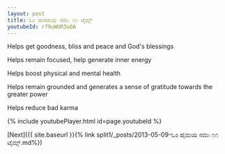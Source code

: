 ```yaml
---
layout: post
title: ಓಂ ವಾಸವಾಯ ನಮಃ ೧೧ ಟೈಮ್ಸ್
youtubeId: r79uWUR3uOA
---
```

 
 
Helps get goodness, bliss and peace and God's blessings
 
Helps remain focused, help generate inner energy 
 
Helps boost physical and mental health 
 
Helps remain grounded and generates a sense of gratitude towards the greater power 
 
Helps reduce bad karma
 
 
 
 


{% include youtubePlayer.html id=page.youtubeId %}
 
[Next]({{ site.baseurl }}{% link  split1/_posts/2013-05-09-ಓಂ ಹೈಮಯ ನಮಃ ೧೧ ಟೈಮ್ಸ್.md%})
 
